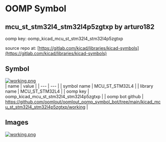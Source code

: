 # OOMP Symbol  
## mcu_st_stm32l4_stm32l4p5zgtxp  by arturo182  
  
oomp key: oomp_kicad_mcu_st_stm32l4_stm32l4p5zgtxp  
  
source repo at: [https://gitlab.com/kicad/libraries/kicad-symbols](https://gitlab.com/kicad/libraries/kicad-symbols)  
## Symbol  
  
[![working.png](working_600.png)](working.png)  
| name | value | 
| --- | --- | 
| symbol name | MCU_ST_STM32L4 | 
| library name | MCU_ST_STM32L4 | 
| oomp key | oomp_kicad_mcu_st_stm32l4_stm32l4p5zgtxp | 
| oomp bot github | https://github.com/oomlout/oomlout_oomp_symbol_bot/tree/main/kicad_mcu_st_stm32l4_stm32l4p5zgtxp/working | 
## Images  
  
[![working.png](working_140.png)](working.png)  

